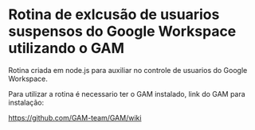 # Rotina de exlcusão de usuarios suspensos do Google Workspace utilizando o GAM

Rotina criada em node.js para auxiliar no controle de usuarios do Google Workspace.

Para utilizar a rotina é necessario ter o GAM instalado, link do GAM para instalação: 

https://github.com/GAM-team/GAM/wiki

